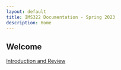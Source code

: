 ```yaml
---
layout: default
title: IMS322 Documentation - Spring 2023
description: Home
---
```


## Welcome

[Introduction and Review](Introduction%20and%20Review)